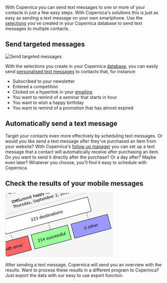 With Copernica you can send text messages to one or more of your
contacts in just a few easy steps. With Copernica's solutions this is
just as easy as sending a text message on your own smartphone. Use the
[selections](./define-target-groups-with-selections.en.md "Segment using selections")
you've created in your Copernica database to send text messages to
multiple contacts.

Send targeted messages
----------------------

![Send targeted
messages](images/send-mobile-text-message-thumb.png "Send targeted messages")

With the selections you create in your Copernica
[database](./creating-your-own-databases.en.md "Creating your own database"),
you can easily send [personalised text messages](./create-your-text-message.en.md "Create")
to contacts that, for instance:

-   Subscribed to your newsletter
-   Entered a competition
-   Clicked on a hyperlink in your [emailing](./emailings.en.md "Emailings")
-   You want to remind of a seminar that starts in hour
-   You want to wish a happy birthday
-   You want to remind of a promotion that has almost expired

Automatically send a text message
---------------------------------

Target your contacts even more effectively by scheduling text messages.
Or would you like send a text message after they've purchased an item
from your website? With Copernica's [follow up manager](./automate-campaigns.en.md "Automate your campaigns")
you can set up a text message that a contact will automatically receive
after purchasing an item. Do you want to send it directly after the
purchase? Or a day after? Maybe even later? Whatever you choose, you'll
find it easy to schedule with Copernica.

Check the results of your mobile messages
-----------------------------------------

![Check the results of your mobile mailing](images/mobile-text-message-statistics-thumb.png "Check the results of your mobile mailing")

After sending a text message, Copernica will send you an overview with
the results. Want to process these results in a different program to
Copernica? Just export the data with our easy to use export function.
